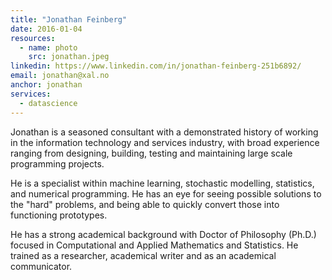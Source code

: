 ```yaml
---
title: "Jonathan Feinberg"
date: 2016-01-04 
resources:
  - name: photo
    src: jonathan.jpeg
linkedin: https://www.linkedin.com/in/jonathan-feinberg-251b6892/
email: jonathan@xal.no
anchor: jonathan
services:
  - datascience
---
```


Jonathan is a seasoned consultant with a demonstrated history of working in the
information technology and services industry, with broad experience ranging
from designing, building, testing and maintaining large scale programming
projects.

<!--more-->

He is a specialist within machine learning, stochastic modelling, statistics,
and numerical programming. He has an eye for seeing possible solutions to the
"hard" problems, and being able to quickly convert those into functioning
prototypes.

He has a strong academical background with Doctor of Philosophy (Ph.D.) focused
in Computational and Applied Mathematics and Statistics. He trained as
a researcher, academical writer and as an academical communicator.
